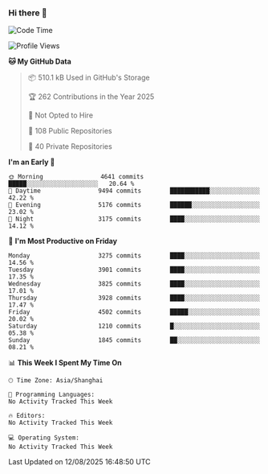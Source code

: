 ### Hi there 👋

<!--
**qbosen/qbosen** is a ✨ _special_ ✨ repository because its `README.md` (this file) appears on your GitHub profile.

Here are some ideas to get you started:

- 🔭 I’m currently working on ...
- 🌱 I’m currently learning ...
- 👯 I’m looking to collaborate on ...
- 🤔 I’m looking for help with ...
- 💬 Ask me about ...
- 📫 How to reach me: ...
- 😄 Pronouns: ...
- ⚡ Fun fact: ...
-->

<!--START_SECTION:waka-->
![Code Time](http://img.shields.io/badge/Code%20Time-2%2C111%20hrs%2036%20mins-blue)

![Profile Views](http://img.shields.io/badge/Profile%20Views-3-blue)

**🐱 My GitHub Data** 

> 📦 510.1 kB Used in GitHub's Storage 
 > 
> 🏆 262 Contributions in the Year 2025
 > 
> 🚫 Not Opted to Hire
 > 
> 📜 108 Public Repositories 
 > 
> 🔑 40 Private Repositories 
 > 
**I'm an Early 🐤** 

```text
🌞 Morning                4641 commits        █████░░░░░░░░░░░░░░░░░░░░   20.64 % 
🌆 Daytime                9494 commits        ███████████░░░░░░░░░░░░░░   42.22 % 
🌃 Evening                5176 commits        ██████░░░░░░░░░░░░░░░░░░░   23.02 % 
🌙 Night                  3175 commits        ████░░░░░░░░░░░░░░░░░░░░░   14.12 % 
```
📅 **I'm Most Productive on Friday** 

```text
Monday                   3275 commits        ████░░░░░░░░░░░░░░░░░░░░░   14.56 % 
Tuesday                  3901 commits        ████░░░░░░░░░░░░░░░░░░░░░   17.35 % 
Wednesday                3825 commits        ████░░░░░░░░░░░░░░░░░░░░░   17.01 % 
Thursday                 3928 commits        ████░░░░░░░░░░░░░░░░░░░░░   17.47 % 
Friday                   4502 commits        █████░░░░░░░░░░░░░░░░░░░░   20.02 % 
Saturday                 1210 commits        █░░░░░░░░░░░░░░░░░░░░░░░░   05.38 % 
Sunday                   1845 commits        ██░░░░░░░░░░░░░░░░░░░░░░░   08.21 % 
```


📊 **This Week I Spent My Time On** 

```text
🕑︎ Time Zone: Asia/Shanghai

💬 Programming Languages: 
No Activity Tracked This Week

🔥 Editors: 
No Activity Tracked This Week

💻 Operating System: 
No Activity Tracked This Week
```


 Last Updated on 12/08/2025 16:48:50 UTC
<!--END_SECTION:waka-->

